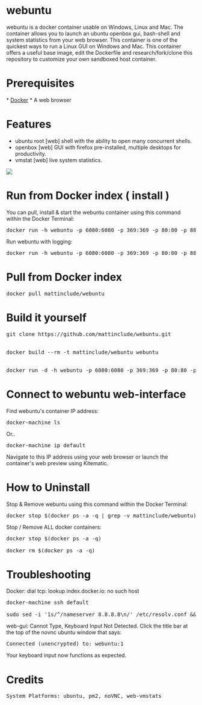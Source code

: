 <h1>webuntu </h1>

webuntu is a docker container usable on Windows, Linux and Mac. The container allows you to launch an ubuntu openbox gui, bash-shell and system statistics from your web browser. This container is one of the quickest ways to run a Linux GUI on Windows and Mac. This container offers a useful base image, edit the Dockerfile and research/fork/clone this repository to customize your own sandboxed host container.  

<h1>Prerequisites</h1>
* <a href="https://www.docker.com/">Docker</a>
* A web browser

<h1>Features</h1>
<ul>
  <li>ubuntu root [web] shell with the ability to open many concurrent shells.</li>
  <li>openbox [web] GUI with firefox pre-installed, multiple desktops for productivity.</li>
  <li>vmstat [web] live system statistics.</li>
</ul>
<img src="https://github.com/mattinclude/webuntu/blob/master/initialize/webuntu_screenie.png">

<h1>Run from Docker index ( install )</h1>
You can pull, install & start the webuntu container using this command within the Docker Terminal:
<pre>
docker run -h webuntu -p 6080:6080 -p 369:369 -p 80:80 -p 88:8010 -d -i mattinclude/webuntu
</pre>
Run webuntu with logging:
<pre>
docker run -h webuntu -p 6080:6080 -p 369:369 -p 80:80 -p 88:8010 -t -i mattinclude/webuntu
</pre>

<h1>Pull from Docker index</h1>
<pre>
docker pull mattinclude/webuntu
</pre>

<h1>Build it yourself</h1>
<pre>
git clone https://github.com/mattinclude/webuntu.git
<br>
docker build --rm -t mattinclude/webuntu webuntu
<br>
docker run -d -h webuntu -p 6080:6080 -p 369:369 -p 80:80 -p 88:8010 -d -i mattinclude/webuntu
</pre>

<h1>Connect to webuntu web-interface</h1>

Find webuntu's container IP address:
<pre>
docker-machine ls
</pre>
Or..
<pre>
docker-machine ip default
</pre>

Navigate to this IP address using your web browser or launch the container's web preview using Kitematic.

<h1>How to Uninstall</h1>

Stop & Remove webuntu using this command within the Docker Terminal:
<pre>
docker stop $(docker ps -a -q | grep -v mattinclude/webuntu) && docker rmi -f mattinclude/webuntu
</pre>
Stop / Remove ALL docker containers:
<pre>
docker stop $(docker ps -a -q) <br>
docker rm $(docker ps -a -q)
</pre>

<h1>Troubleshooting</h1>
Docker: dial tcp: lookup index.docker.io: no such host
<pre>
docker-machine ssh default <br>
sudo sed -i '1s/^/nameserver 8.8.8.8\n/' /etc/resolv.conf && exit
</pre>
web-gui: Cannot Type, Keyboard Input Not Detected. Click the title bar at the top of the novnc ubuntu window
that says:
<pre>
Connected (unencrypted) to: webuntu:1
</pre>
Your keyboard input now functions as expected.
<h1>Credits</h1>
<pre>
System Platforms: ubuntu, pm2, noVNC, web-vmstats
</pre>

